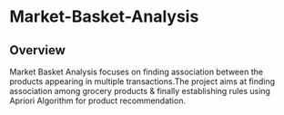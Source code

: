 # Market-Basket-Analysis

## Overview
Market Basket Analysis focuses on finding association between the products appearing in multiple transactions.The project aims at finding association among grocery products & finally establishing rules using Apriori Algorithm for product recommendation.






